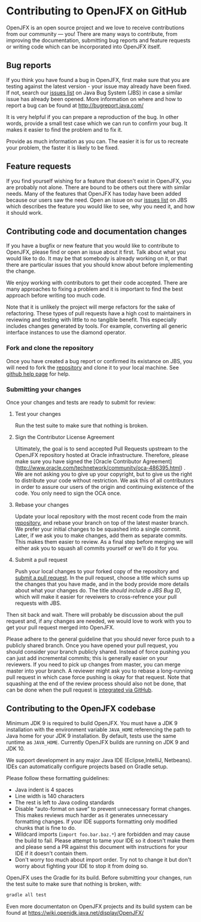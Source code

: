 Contributing to OpenJFX on GitHub
=============================

OpenJFX is an open source project and we love to receive contributions from our community — you! There are many ways to contribute, from improving the documentation, submitting bug reports and feature requests or writing code which can be incorporated into OpenJFX itself.

Bug reports
-----------

If you think you have found a bug in OpenJFX, first make sure that you are testing against the latest version - your issue may already have been fixed. If not, search our [issues list](https://bugs.openjdk.java.net) on Java Bug System (JBS) in case a similar issue has already been opened. More information on where and how to report a bug can be found at  http://bugreport.java.com/

It is very helpful if you can prepare a reproduction of the bug. In other words, provide a small test case which we can run to confirm your bug. It makes it easier to find the problem and to fix it.

Provide as much information as you can. The easier it is for us to recreate your problem, the faster it is likely to be fixed.

Feature requests
----------------

If you find yourself wishing for a feature that doesn't exist in OpenJFX, you are probably not alone. There are bound to be others out there with similar needs. Many of the features that OpenJFX has today have been added because our users saw the need.
Open an issue on our [issues list](https://bugs.openjdk.java.net) on JBS which describes the feature you would like to see, why you need it, and how it should work.

Contributing code and documentation changes
-------------------------------------------

If you have a bugfix or new feature that you would like to contribute to OpenJFX, please find or open an issue about it first. Talk about what you would like to do. It may be that somebody is already working on it, or that there are particular issues that you should know about before implementing the change.

We enjoy working with contributors to get their code accepted. There are many approaches to fixing a problem and it is important to find the best approach before writing too much code.

Note that it is unlikely the project will merge refactors for the sake of refactoring. These
types of pull requests have a high cost to maintainers in reviewing and testing with little
to no tangible benefit. This especially includes changes generated by tools. For example,
converting all generic interface instances to use the diamond operator. 

### Fork and clone the repository

Once you have created a bug report or confirmed its existance on JBS, you will need to fork the [repository](https://github.com/javafxports/openjdk-jfx) and clone it to your local machine. See
[github help page](https://help.github.com/articles/fork-a-repo) for help.

### Submitting your changes

Once your changes and tests are ready to submit for review:

1. Test your changes

    Run the test suite to make sure that nothing is broken. 

2. Sign the Contributor License Agreement 

    Ultimately, the goal is to send accepted Pull Requests upstream to the OpenJFX repository hosted at Oracle infrastructure. Therefore, please make sure you have signed the [Oracle Contributor Agreement] (http://www.oracle.com/technetwork/community/oca-486395.html) . We are not asking you to give up your copyright, but to give us the right to distribute your code without restriction. We ask this of all contributors in order to assure our users of the origin and continuing existence of the code. You only need to sign the OCA once.

3. Rebase your changes

    Update your local repository with the most recent code from the main [repository]((https://github.com/javafxports/openjdk-jfx)), and rebase your branch on top of the latest master branch. We prefer your initial changes to be squashed into a single commit. Later, if we ask you to make changes, add them as separate commits.  This makes them easier to review.  As a final step before merging we will either ask you to squash all commits yourself or we'll do it for you.

4. Submit a pull request

    Push your local changes to your forked copy of the repository and [submit a pull request](https://help.github.com/articles/using-pull-requests). In the pull request, choose a title which sums up the changes that you have made, and in the body provide more details about what your changes do. The title *should include a JBS Bug ID*, which will make it easier for reveiwers to cross-refrence your pull requests with JBS.

Then sit back and wait. There will probably be discussion about the pull request and, if any changes are needed, we would love to work with you to get your pull request merged into OpenJFX.

Please adhere to the general guideline that you should never force push
to a publicly shared branch. Once you have opened your pull request, you
should consider your branch publicly shared. Instead of force pushing
you can just add incremental commits; this is generally easier on your
reviewers. If you need to pick up changes from master, you can merge
master into your branch. A reviewer might ask you to rebase a
long-running pull request in which case force pushing is okay for that
request. Note that squashing at the end of the review process should
also not be done, that can be done when the pull request is [integrated
via GitHub](https://github.com/blog/2141-squash-your-commits).

Contributing to the OpenJFX codebase
------------------------------------------

Minimum JDK 9 is required to build OpenJFX. You must have a JDK 9 installation
with the environment variable `JAVA_HOME` referencing the path to Java home for
your JDK 9 installation. By default, tests use the same runtime as `JAVA_HOME`.
Currently OpenJFX builds are running on JDK 9 and JDK 10.

We support development in any major Java IDE (Eclipse,IntelliJ, Netbeans). IDEs can automatically configure projects based on Gradle setup.

Please follow these formatting guidelines:

* Java indent is 4 spaces
* Line width is 140 characters
* The rest is left to Java coding standards
* Disable “auto-format on save” to prevent unnecessary format changes. This makes reviews much harder as it generates unnecessary formatting changes. If your IDE supports formatting only modified chunks that is fine to do.
* Wildcard imports (`import foo.bar.baz.*`) are forbidden and may cause the build to fail. Please attempt to tame your IDE so it doesn't make them and please send a PR against this document with instructions for your IDE if it doesn't contain them.
* Don't worry too much about import order. Try not to change it but don't worry about fighting your IDE to stop it from doing so.


OpenJFX uses the Gradle for its build. Before submitting your changes, run the test suite to make sure that nothing is broken, with:

```sh
gradle all test
```

Even more documentaton on OpenJFX projects and its build system can be found at 
https://wiki.openjdk.java.net/display/OpenJFX/

